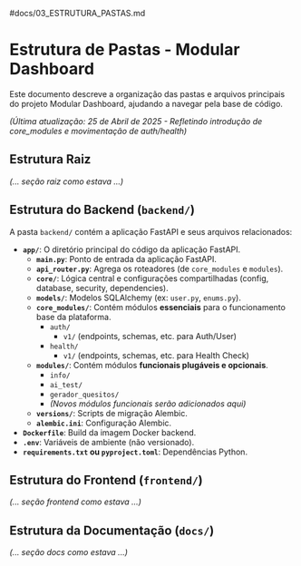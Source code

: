 #docs/03_ESTRUTURA_PASTAS.md
# Estrutura de Pastas - Modular Dashboard

Este documento descreve a organização das pastas e arquivos principais do projeto Modular Dashboard, ajudando a navegar pela base de código.

*(Última atualização: 25 de Abril de 2025 - Refletindo introdução de core_modules e movimentação de auth/health)*

## Estrutura Raiz
*(... seção raiz como estava ...)*

## Estrutura do Backend (`backend/`)

A pasta `backend/` contém a aplicação FastAPI e seus arquivos relacionados:

* **`app/`**: O diretório principal do código da aplicação FastAPI.
    * **`main.py`**: Ponto de entrada da aplicação FastAPI.
    * **`api_router.py`**: Agrega os roteadores (de `core_modules` e `modules`).
    * **`core/`**: Lógica central e configurações compartilhadas (config, database, security, dependencies).
    * **`models/`**: Modelos SQLAlchemy (ex: `user.py`, `enums.py`).
    * **`core_modules/`**: Contém módulos **essenciais** para o funcionamento base da plataforma.
        * `auth/`
            * `v1/` (endpoints, schemas, etc. para Auth/User)
        * `health/`
            * `v1/` (endpoints, schemas, etc. para Health Check)
    * **`modules/`**: Contém módulos **funcionais plugáveis e opcionais**.
        * `info/`
        * `ai_test/`
        * `gerador_quesitos/`
        * *(Novos módulos funcionais serão adicionados aqui)*
    * **`versions/`**: Scripts de migração Alembic.
    * **`alembic.ini`**: Configuração Alembic.
* **`Dockerfile`**: Build da imagem Docker backend.
* **`.env`**: Variáveis de ambiente (não versionado).
* **`requirements.txt` ou `pyproject.toml`**: Dependências Python.

## Estrutura do Frontend (`frontend/`)
*(... seção frontend como estava ...)*

## Estrutura da Documentação (`docs/`)
*(... seção docs como estava ...)*